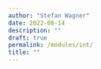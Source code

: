 ```yaml
---
author: "Stefan Wagner"
date: 2022-08-14
description: ""
draft: true
permalink: /modules/int/
title: ""
---
```


# 
